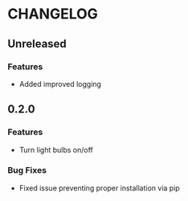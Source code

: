 # CHANGELOG

## Unreleased
### Features
+ Added improved logging

## 0.2.0
### Features
+ Turn light bulbs on/off
### Bug Fixes
+ Fixed issue preventing proper installation via pip
